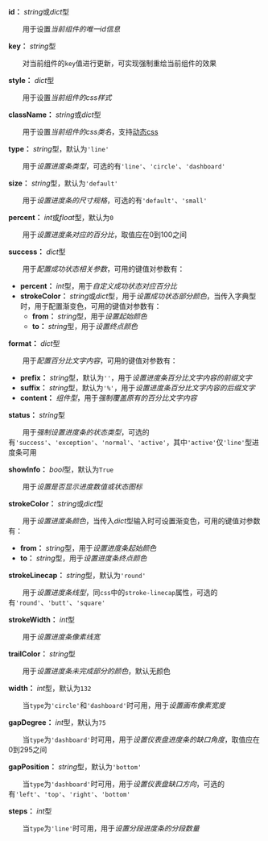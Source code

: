 **id：** *string*或*dict*型

　　用于设置*当前组件的唯一id信息*

**key：** *string*型

　　对当前组件的`key`值进行更新，可实现强制重绘当前组件的效果

**style：** *dict*型

　　用于设置*当前组件的css样式*

**className：** *string*或*dict*型

　　用于设置*当前组件的css类名*，支持[动态css](/advanced-classname)

**type：** *string*型，默认为`'line'`

　　用于*设置进度条类型*，可选的有`'line'`、`'circle'`、`'dashboard'`

**size：** *string*型，默认为`'default'`

　　用于*设置进度条的尺寸规格*，可选的有`'default'`、`'small'`

**percent：** *int*或*float*型，默认为`0`

　　用于*设置进度条对应的百分比*，取值应在0到100之间

**success：** *dict*型

　　用于*配置成功状态相关参数*，可用的键值对参数有：

- **percent：** *int*型，用于*自定义成功状态对应百分比*
- **strokeColor：** *string*或*dict*型，用于*设置成功状态部分颜色*，当传入字典型时，用于配置渐变色，可用的键值对参数有：
  - **from：** *string*型，用于*设置起始颜色*
  - **to：** *string*型，用于*设置终点颜色*

**format：** *dict*型

　　用于*配置百分比文字内容*，可用的键值对参数有：

- **prefix：** *string*型，默认为`''`，用于*设置进度条百分比文字内容的前缀文字*
- **suffix：** *string*型，默认为`'%'`，用于*设置进度条百分比文字内容的后缀文字*
- **content：** *组件型*，用于*强制覆盖原有的百分比文字内容*

**status：** *string*型

　　用于*强制设置进度条的状态类型*，可选的有`'success'`、`'exception'`、`'normal'`、`'active'`，其中`'active'`仅`'line'`型进度条可用

**showInfo：** *bool*型，默认为`True`

　　用于*设置是否显示进度数值或状态图标*

**strokeColor：** *string*或*dict*型

　　用于*设置进度条颜色*，当传入*dict*型输入时可设置渐变色，可用的键值对参数有：

- **from：** *string*型，用于*设置进度条起始颜色*
- **to：** *string*型，用于*设置进度条终点颜色*

**strokeLinecap：** *string*型，默认为`'round'`

　　用于*设置进度条线型*，同`css`中的`stroke-linecap`属性，可选的有`'round'`、`'butt'`、`'square'`

**strokeWidth：** *int*型

　　用于*设置进度条像素线宽*

**trailColor：** *string*型

　　用于*设置进度条未完成部分的颜色*，默认无颜色

**width：** *int*型，默认为`132`

　　当`type`为`'circle'`和`'dashboard'`时可用，用于*设置画布像素宽度*

**gapDegree：** *int*型，默认为`75`

　　当`type`为`'dashboard'`时可用，用于*设置仪表盘进度条的缺口角度*，取值应在0到295之间

**gapPosition：** *string*型，默认为`'bottom'`

　　当`type`为`'dashboard'`时可用，用于*设置仪表盘缺口方向*，可选的有`'left'`、`'top'`、`'right'`、`'bottom'`

**steps：** *int*型

　　当`type`为`'line'`时可用，用于*设置分段进度条的分段数量*



